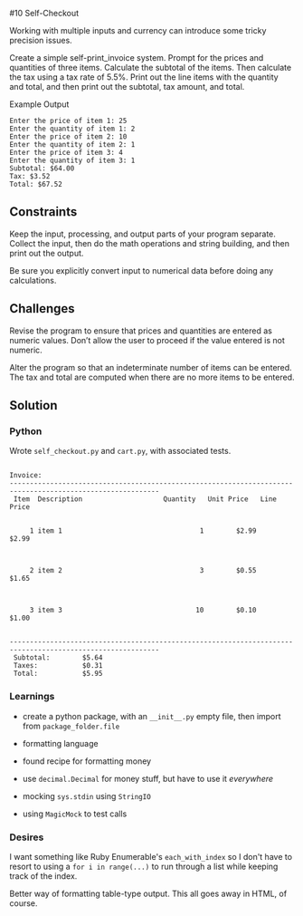 #10	Self-Checkout

Working with multiple inputs and currency can introduce some tricky precision issues.

Create a simple self-print_invoice system. Prompt for the prices and quantities of three items. Calculate the subtotal of the items. Then calculate the tax using a tax rate of 5.5%. Print out the line items with the quantity and total, and then print out the subtotal, tax amount, and total.

Example Output

```​ 	
Enter the price of item 1: 25
Enter the quantity of item 1: 2
Enter the price of item 2: 10
Enter the quantity of item 2: 1
Enter the price of item 3: 4
Enter the quantity of item 3: 1
Subtotal: $64.00
Tax: $3.52
Total: $67.52
```

## Constraints

Keep the input, processing, and output parts of your program separate. Collect the input, then do the math operations and string building, and then print out the output.

Be sure you explicitly convert input to numerical data before doing any calculations.

## Challenges

Revise the program to ensure that prices and quantities are entered as numeric values. Don’t allow the user to proceed if the value entered is not numeric.

Alter the program so that an indeterminate number of items can be entered. The tax and total are computed when there are no more items to be entered.


## Solution 

### Python

Wrote `self_checkout.py` and `cart.py`, with associated tests.

```

Invoice:
-----------------------------------------------------------------------------------------------------------
 Item  Description                    Quantity   Unit Price   Line Price  
 

     1 item 1                                  1        $2.99        $2.99

 

     2 item 2                                  3        $0.55        $1.65

 

     3 item 3                                 10        $0.10        $1.00

 
-----------------------------------------------------------------------------------------------------------
 Subtotal:        $5.64
 Taxes:           $0.31
 Total:           $5.95

```

### Learnings

* create a python package, with an `__init__.py` empty file, then import from `package_folder.file`

* formatting language

* found recipe for formatting money

* use `decimal.Decimal` for money stuff, but have to use it *everywhere*

* mocking `sys.stdin` using `StringIO`

* using `MagicMock` to test calls

### Desires

I want something like Ruby Enumerable's `each_with_index` so I don't have to resort to using a `for i in range(...)`
to run through a list while keeping track of the index.

Better way of formatting table-type output. This all goes away in HTML, of course.

